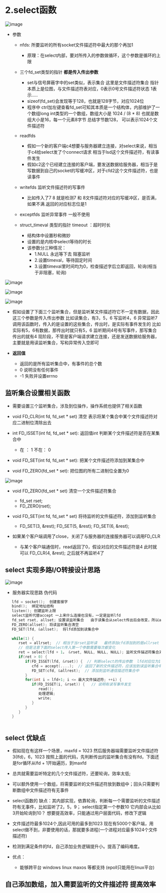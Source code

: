 # 2.select函数  

![image](https://user-images.githubusercontent.com/58176267/179235674-910bbcb8-aa3f-4483-bdcf-8129197d2a68.png)  


* 参数  
    * nfds: 所要监听的所有socket文件描述符中最大的那个再加1  
        * 原理：在select内部，要对所传入的参数做循环，这个参数是循环的上限  
    
    * 三个fd_set类型的指针  **都是传入传出参数**
        * set与信号屏蔽字中的set类似，表示集合  这里是文件描述符集合 指针   本质上是位图，与文件描述符表对应，0表示0号文件描述符状态 1表示..... 
        * sizeof(fd_set)会发现等于128，也就是128字节，对应1024位  
        * 程序中 ctrl加左键查看fd_set可知其本质是一个结构体，内部维护了一个数组long int类型的一个数组，数组大小是 1024 / (8 * 8)  也就是数组大小是16，每一个元素8字节 总结字节数128， 可以表示1024个文件描述符  
    * readfds
        * 假如一个新的客户端c4想要与服务器建立连接，对select来说，相当于c4给select发了个connect请求   相当于lsd这个文件描述符，有读事件发生  
        * 假如c2这个已经建立连接的客户端，要发送数据给服务器，相当于是写数据到自己的socket的写缓冲区，对于cfd2这个文件描述符，也是读事件  
    * writefds 监听文件描述符的写事件   
        * 比如传入了7 8  就是检测7 和 8文件描述符对应的写缓冲区，是否满，如果不满.返回的对应标志位是1
    * exceptfds 监听异常事件 一般不使用   
    * struct_timeval 类型的指针 timeout ：超时时长  
        * 结构体中设置秒和微妙
        * 设置的是内核中select等待的时长
        * 该参数分三种情况：
            * 1.NULL 永远等下去 阻塞监听
            * 2.设置timeval，等待固定时间
            * 3.设置timeval里时间均为0，检查描述字后立即返回，轮询(相当于非阻塞，轮询)


![image](https://user-images.githubusercontent.com/58176267/179233256-0071fe3c-6880-41ea-b056-bc2b2661054a.png)  



![image](https://user-images.githubusercontent.com/58176267/179233522-69054e03-0f62-4513-94d2-17e2beaa46a4.png)  



![image](https://user-images.githubusercontent.com/58176267/179228287-a6889b77-5b3f-4e90-a3dd-cf4b609eeb55.png)  


* 假如设置了下面三个监听集合，但是监听某文件描述符它不一定有数据，因此这三个参数是传入传出参数  比如读集合，有3，5，6  写监听4，6 异常监听7  调用该函数时，传入的是设置的这些集合，传出时，是实际有事件发生的   比如实际有5，6有数据，那传出时就只有5，6    监听期间4号有写事件，那写集合传出的就有4   现阶段，不管是客户端请求建立连接，还是发送数据给服务器，主要就是用读监听集合，写和异常传入空即可  


* **返回值**  
    * 返回的是所有监听集合中，有事件的总个数  
    * 0 说明没有任何事件  
    * -1  失败并设置errno



## 监听集合设置相关函数    

* 需要设置三个监听集合，涉及到位操作，操作系统也提供了相关函数  

* void FD_CLR(int fd, fd_set * set) 清空  表示将某个集合中某个文件描述符对应二进制位清除出去
* int FD_ISSET(int fd, fd_set * set): 返回值int 判断某个文件描述符是否在某集合中
    * 在 ： 1   不在： 0 
* void FD_SET(int fd, fd_set * set): 把某个文件描述符添加到某集合中  
* void FD_ZERO(fd_set * set): 把位图的所有二进制位全置为0  



![image](https://user-images.githubusercontent.com/58176267/179235619-a975ce15-2a1b-4639-8e13-8edbf64dc447.png)  


* void FD_ZERO(fd_set * set)  清空一个文件描述符集合  
    * fd_set rset;
    * FD_ZERO(rset);
* void FD_SET(int fd, fd_set * set) 将待监听的文件描述符，添加到监听集合
    *  FD_SET(3, &rest);  FD_SET(5, &rest);  FD_SET(6, &rest);  

* 如果某个客户端调用了close，关闭了与服务器的连接服务器可以调用FD_CLR
    * 与某个客户端通信时，read返回了0，假设对应的文件描述符是4  此时就可以   FD_CLR(4, &rest);  之后就不再监听4了  


## select 实现多路I/O转接设计思路  

![image](https://user-images.githubusercontent.com/58176267/179269684-b1547b86-7c7b-4abd-9158-8983d542eb58.png)  



* 服务器实现思路  伪代码  

```c
   lfd = socket();  创建套接字
   bind();  绑定地址结构
   listen(); 创建监听上限
   select监听代替accept 一上来什么连接也没有，一定是监听lfd  
   fd_set rset, allset; 设置读监听集合   由于读集合从select传出后会改变，所以allrset专门用于向读监听集合中添加新的文件描述符，如一开始的lfd，后面新建立连接的cfd..
   FD_ZERO(allset); 将读监听集合清空  
   FD_SET(lfd, &allset);  将lfd添加到读集合中  
   
   while(1) {
      rset = allrset;  // 相当于当rset监听读   最终添加cfd添加到的是allrset
      // 但是注意下面的select传入第一个参数需要每次都变化
      ret = select(lfd + 1， &rset, NULL, NULL, NULL); 监听文件描述符集合对应事件  最后一个参数是NULL，表示select会一直阻塞等待事件  
      if(ret > 0) {
         if(FD_ISSET(lfd, &rset)) {  // 判断select的传出参数  lfd对应位为1 ：在集合中，该文件描述符上有读事件   为0：不在集合中
            cfd = accept(....);  // 返回了新的文件描述符，应该加到读监听集合中（可以一个专门做传入参数的，一个专门做传出的），下一次select可以监听  
            FD_SET(cfd, &allrest);  // 添加到监听通信描述符集合中  
         }
         for(int i = lfd+1; i <= 最大文件描述符; ++i) {
            if(FD_ISSET(i, &rset)) {   // 说明有读写事件发生  
               read();
               处理逻辑;
               write;
            }
         }
      }
   }
   
```  



## select 优缺点  

* 假如现在有这样一个场景，maxfd = 1023    然后服务器端需要监听文件描述符 3(lfd)，6，1023  按照上面的代码，先判断传出的监听集合有没有lfd，下面还是for循环从lfd + 1开始遍历，到maxfd  
* 总共就需要监听特定的几个文件描述符，还要轮询，效率太低;  
* 可以额外使用一个数组，将需要监听的文件描述符放到数组中；回头只需要判断数组中文件描述符有无事件  
* select函数的 缺点：其内部实现，依靠轮询，判断每一个需要监听的文件描述符有无事件，比如监听了2，5，9； select指定第一个参数10  它内部会从比如3开始轮询到10？  想要提高效率，只能通过用户层面代码，修改下逻辑  
* 文件描述符最多1024个,因此可用的最多到1023  现在有5000个客户端，用select做不到，非要使用的话，那就要多进程(一个进程对应最多1024个文件描述符)  
* 检测到满足条件的fd，自己添加业务逻辑提升小。提高了编码难度。

* 优点：
    * 能够跨平台  windows  linux  maxos  等都支持 (epoll只能用在linux平台)  

## 自己添加数组，加入需要监听的文件描述符 提高效率  


```c

```






